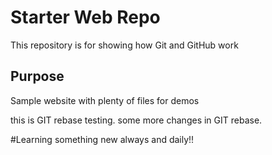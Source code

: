 # Starter Web Repo

This repository is for showing how Git and GitHub work

## Purpose

Sample website with plenty of files for demos

this is GIT rebase testing.
some more changes in GIT rebase.

#Learning something new always and daily!!